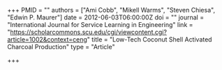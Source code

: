 +++
PMID = ""
authors = ["Ami Cobb", "Mikell Warms", "Steven Chiesa", "Edwin P. Maurer"]
date = 2012-06-03T06:00:00Z
doi = ""
journal = "International Journal for Service Learning in Engineering"
link = "https://scholarcommons.scu.edu/cgi/viewcontent.cgi?article=1002&context=ceng"
title = "Low-Tech Coconut Shell Activated Charcoal Production"
type = "Article"

+++
